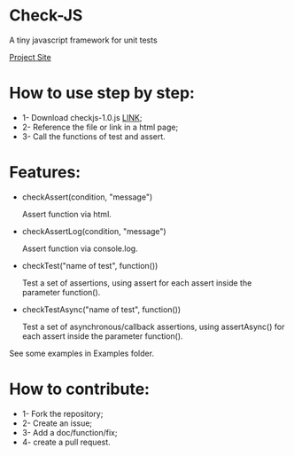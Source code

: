 # Check-JS
A tiny javascript framework for unit tests

[Project Site](http://feliperochadev.github.io/check-js/)

# How to use step by step:

- 1- Download checkjs-1.0.js [LINK](https://raw.githubusercontent.com/feliperochadev/check-js/master/checkjs-1.0.js);
- 2- Reference the file or link in a html page;
- 3- Call the functions of test and assert.

# Features:

- checkAssert(condition, "message")

  Assert function via html.

- checkAssertLog(condition, "message")

  Assert function via console.log.

- checkTest("name of test", function())

  Test a set of assertions, using assert for each assert inside the parameter function().

- checkTestAsync("name of test", function())

  Test a set of asynchronous/callback assertions, using assertAsync() for each assert inside the parameter function().
  
  
See some examples in Examples folder.

# How to contribute:

- 1- Fork the repository;
- 2- Create an issue;
- 3- Add a doc/function/fix;
- 4- create a pull request.
